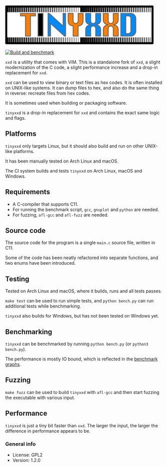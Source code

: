 ![tinyxxd](img/tinyxxd.png)


[![Build and benchmark](https://github.com/xyproto/tinyxxd/actions/workflows/build_and_bench.yml/badge.svg)](https://github.com/xyproto/tinyxxd/actions/workflows/build_and_bench.yml)

`xxd` is a utility that comes with ViM. This is a standalone fork of `xxd`, a slight modernization of the C code, a slight performance increase and a drop-in replacement for `xxd`.

`xxd` can be used to view binary or text files as hex codes. It is often installed on UNIX-like systems. It can dump files to hex, and also do the same thing in reverse: recreate files from hex codes.

It is sometimes used when building or packaging software.

`tinyxxd` is a drop-in replacement for `xxd` and contains the exact same logic and flags.

## Platforms

`tinyxxd` only targets Linux, but it should also build and run on other UNIX-like platforms.

It has been manually tested on Arch Linux and macOS.

The CI system builds and tests `tinyxxd` on Arch Linux, macOS and Windows.

## Requirements

* A C-compiler that supports C11.
* For running the benchmark script, `gcc`, `gnuplot` and `python` are needed.
* For fuzzing, `afl-gcc` and `afl-fuzz` are needed.

## Source code

The source code for the program is a single `main.c` source file, written in C11.

Some of the code has been neatly refactored into separate functions, and two enums have been introduced.

## Testing

Tested on Arch Linux and macOS, where it builds, runs and all tests passes.

`make test` can be used to run simple tests, and `python bench.py` can run additional tests while benchmarking.

`tinyxxd` also builds for Windows, but has not been tested on Windows yet.

## Benchmarking

`tinyxxd` can be benchmarked by running `python bench.py` (or `python3 bench.py`).

The performance is mostly IO bound, which is reflected in the [benchmark graphs](benchmark_results.md).

## Fuzzing

`make fuzz` can be used to build `tinyxxd` with `afl-gcc` and then start fuzzing the executable with various input.

## Performance

`tinyxxd` is just a tiny bit faster than `xxd`. The larger the input, the larger the difference in performance appears to be.

### General info

* License: GPL2
* Version: 1.2.0
